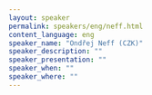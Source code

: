 ```yaml
---
layout: speaker
permalink: speakers/eng/neff.html
content_language: eng
speaker_name: "Ondřej Neff (CZK)"
speaker_description: ""
speaker_presentation: ""
speaker_when: ""
speaker_where: ""
---
```


